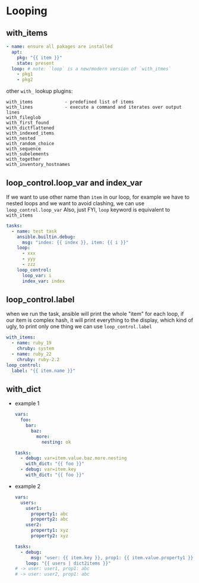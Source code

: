 # Looping
## with_items
```yaml
- name: ensure all pakages are installed
  apt:
    pkg: "{{ item }}"
    state: present
  loop: # note: `loop` is a new/modern version of `with_itmes`
    - pkg1
    - pkg2
```

other `with_` lookup plugins:
```
with_items            - predefined list of items
with_lines            - execute a command and iterates over output lines
with_fileglob
with_first_found
with_dictflattened
with_indexed_items
with_nested
with_random_choice
with_sequence
with_subelements
with_together
with_inventory_hostnames
```

## loop_control.loop_var and index_var
If we want to use other name than `item` in our loop, for example we have to nested loops and we want to avoid clashing, we can use `loop_control.loop_var`
Also, just FYI, `loop` keyword is equivalent to `with_items`

```yaml
tasks:
  - name: test task
    ansible.builtin.debug:
      msg: "index: {{ index }}, item: {{ i }}"
    loop:
      - xxx
      - yyy
      - zzz
    loop_control:
      loop_var: i
      index_var: index
```

## loop_control.label
when we run the task, ansible will print the whole "item" for each loop, if our item is complex hash, it will print everything to the display, which kind of ugly,
to print only one thing we can use `loop_control.label`
```yaml
with_items:
  - name: ruby_19
    chruby: system
  - name: ruby_22
    chruby: ruby-2.2
loop_control:
  label: "{{ item.name }}"
```

## with_dict
- example 1
    ```yaml
    vars:
      foo:
        bar:
          baz:
            more:
              nesting: ok

    tasks:
      - debug: var=item.value.baz.more.nesting
        with_dict: "{{ foo }}"
      - debug: var=item.key
        with_dict: "{{ foo }}"
    ```

- example 2
    ```yaml
    vars:
      users:
        user1:
          property1: abc
          property2: abc
        user2:
          property1: xyz
          property2: xyz

    tasks:
      - debug:
          msg: "user: {{ item.key }}, prop1: {{ item.value.property1 }}"
        loop: "{{ users | dict2items }}"
    # -> user: user1, prop1: abc
    # -> user: user2, prop1: abc
    ```
